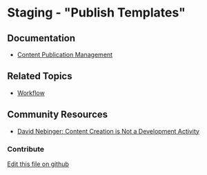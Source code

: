 # Staging - "Publish Templates"

## Documentation

* [Content Publication Management](https://portal.liferay.dev/docs/7-2/user/-/knowledge_base/u/content-publication-management)

## Related Topics

* [Workflow](https://portal.liferay.dev/docs/7-2/user/-/knowledge_base/u/workflow)

## Community Resources

* [David Nebinger: Content Creation is Not a Development Activity](https://liferay.dev/blogs/-/blogs/content-creation-is-not-a-development-activity-)

### Contribute

[Edit this file on github](https://github.com/olafk/controlpanel-documentation-docs/blob/master/md/72en/com_liferay_staging_processes_web_portlet_StagingProcessesPortlet/publish_templates_view.jsp.md)
